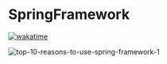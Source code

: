 # SpringFramework

[![wakatime](https://wakatime.com/badge/user/f1a892c7-b94b-4096-90a0-b1a8333be477/project/f040b372-0bac-4964-b0a3-6b2e765e67ae.svg)](https://wakatime.com/badge/user/f1a892c7-b94b-4096-90a0-b1a8333be477/project/f040b372-0bac-4964-b0a3-6b2e765e67ae)

![top-10-reasons-to-use-spring-framework-1](https://user-images.githubusercontent.com/100486080/216781707-934a7e83-9c7e-45ad-95f8-bb4effe771dd.jpg)
